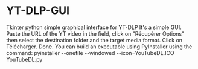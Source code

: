 # YT-DLP-GUI
Tkinter python simple graphical interface for YT-DLP
It's a simple GUI. Paste the URL of the YT video in the field, click on "Récupérer Options" then select the destination folder and the target media format. Click on Télécharger. Done.
You can build an executable using PyInstaller using the command: pyinstaller --onefile --windowed --icon=YouTubeDL.ICO YouTubeDL.py
